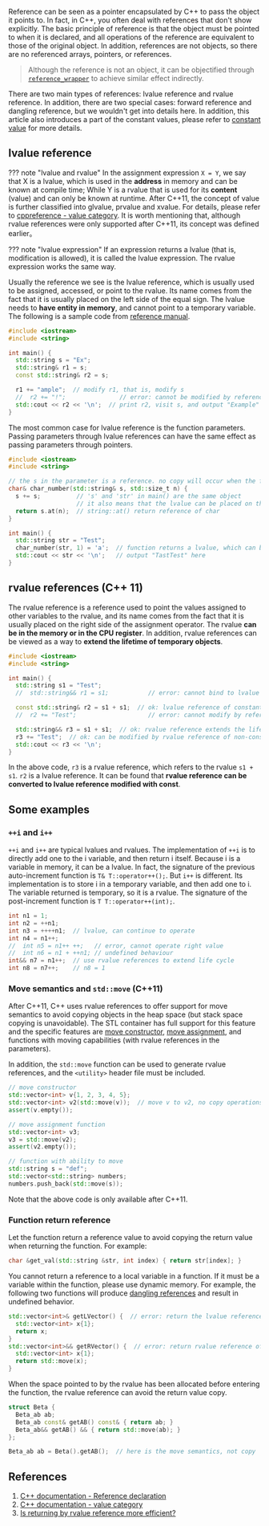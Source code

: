 Reference can be seen as a pointer encapsulated by C++ to pass the object it points to. In fact, in C++, you often deal with references that don't show explicitly. The basic principle of reference is that the object must be pointed to when it is declared, and all operations of the reference are equivalent to those of the original object. In addition, references are not objects, so there are no referenced arrays, pointers, or references.

> Although the reference is not an object, it can be objectified through [`reference_wrapper`](https://en.cppreference.com/w/cpp/utility/functional/reference_wrapper) to achieve similar effect indirectly.

There are two main types of references: lvalue reference and rvalue reference. In addition, there are two special cases: forward reference and dangling reference, but we wouldn't get into details here. In addition, this article also introduces a part of the constant values, please refer to [constant value](./const.md) for more details.

## lvalue reference

??? note "lvalue and rvalue"
    In the assignment expression `X = Y`, we say that X is a lvalue, which is used in the **address** in memory and can be known at compile time; While Y is a rvalue that is used for its **content** (value) and can only be known at runtime. After C++11, the concept of value is further classified into glvalue, prvalue and xvalue. For details, please refer to [cppreference - value category](https://en.cppreference.com/w/cpp/language/value_category). It is worth mentioning that, although rvalue references were only supported after C++11, its concept was defined earlier。

??? note "lvalue expression"
    If an expression returns a lvalue (that is, modification is allowed), it is called the lvalue expression. The rvalue expression works the same way.

Usually the reference we see is the lvalue reference, which is usually used to be assigned, accessed, or point to the rvalue. Its name comes from the fact that it is usually placed on the left side of the equal sign. The lvalue needs to **have entity in memory**, and cannot point to a temporary variable. The following is a sample code from [reference manual](https://en.cppreference.com/w/cpp/language/reference).

```cpp
#include <iostream>
#include <string>

int main() {
  std::string s = "Ex";
  std::string& r1 = s;
  const std::string& r2 = s;

  r1 += "ample";  // modify r1, that is, modify s
  //  r2 += "!";               // error: cannot be modified by reference of const
  std::cout << r2 << '\n';  // print r2, visit s, and output "Example"
}
```

The most common case for lvalue reference is the function parameters. Passing parameters through lvalue references can have the same effect as passing parameters through pointers.

```cpp
#include <iostream>
#include <string>

// the s in the parameter is a reference. no copy will occur when the function is called
char& char_number(std::string& s, std::size_t n) {
  s += s;          // 's' and 'str' in main() are the same object
                   // it also means that the lvalue can be placed on the right side of the equal sign
  return s.at(n);  // string::at() return reference of char
}

int main() {
  std::string str = "Test";
  char_number(str, 1) = 'a';  // function returns a lvalue, which can be assigned
  std::cout << str << '\n';   // output "TastTest" here
}
```

## rvalue references (C++ 11)

The rvalue reference is a reference used to point the values assigned to other variables to the rvalue, and its name comes from the fact that it is usually placed on the right side of the assignment operator. The rvalue **can be in the memory or in the CPU register**. In addition, rvalue references can be viewed as a way to **extend the lifetime of temporary objects**.

```cpp
#include <iostream>
#include <string>

int main() {
  std::string s1 = "Test";
  //  std::string&& r1 = s1;           // error: cannot bind to lvalue

  const std::string& r2 = s1 + s1;  // ok: lvalue reference of constant types extends the lifetime cycle
  //  r2 += "Test";                    // error: cannot modify by reference of constant value

  std::string&& r3 = s1 + s1;  // ok: rvalue reference extends the lifetime cycle
  r3 += "Test";  // ok: can be modified by rvalue reference of non-constant values
  std::cout << r3 << '\n';
}
```

In the above code, `r3` is a rvalue reference, which refers to the rvalue `s1 + s1`. `r2` is a lvalue reference. It can be found that **rvalue reference can be converted to lvalue reference modified with const**.

## Some examples

###  `++i` and `i++` 

 `++i` and `i++` are typical lvalues and rvalues. The implementation of `++i` is to directly add one to the i variable, and then return i itself. Because i is a variable in memory, it can be a lvalue. In fact, the signature of the previous auto-increment function is `T& T::operator++();`. But `i++` is different. Its implementation is to store i in a temporary variable, and then add one to i. The variable returned is temporary, so it is a rvalue. The signature of the post-increment function is `T T::operator++(int);`.

```cpp
int n1 = 1;
int n2 = ++n1;
int n3 = ++++n1;  // lvalue, can continue to operate
int n4 = n1++;
//  int n5 = n1++ ++;   // error, cannot operate right value
//  int n6 = n1 + ++n1; // undefined behaviour
int&& n7 = n1++;  // use rvalue references to extend life cycle
int n8 = n7++;    // n8 = 1
```

### Move semantics and `std::move` (C++11)

After C++11, C++ uses rvalue references to offer support for move semantics to avoid copying objects in the heap space (but stack space copying is unavoidable). The STL container has full support for this feature and the specific features are [move constructor](https://en.cppreference.com/w/cpp/language/move_constructor), [move assignment](https://en.cppreference.com/w/cpp/language/move_assignment ), and functions with moving capabilities (with rvalue references in the parameters).

In addition, the `std::move` function can be used to generate rvalue references, and the `<utility>` header file must be included.

```cpp
// move constructor
std::vector<int> v{1, 2, 3, 4, 5};
std::vector<int> v2(std::move(v));  // move v to v2, no copy operations
assert(v.empty());

// move assignment function
std::vector<int> v3;
v3 = std::move(v2);
assert(v2.empty());

// function with ability to move
std::string s = "def";
std::vector<std::string> numbers;
numbers.push_back(std::move(s));
```

Note that the above code is only available after C++11.

### Function return reference

Let the function return a reference value to avoid copying the return value when returning the function. For example:

```cpp
char &get_val(std::string &str, int index) { return str[index]; }
```

You cannot return a reference to a local variable in a function. If it must be a variable within the function, please use dynamic memory. For example, the following two functions will produce [dangling references](https://stackoverflow.com/questions/17997228/what-is-a-dangling-pointer) and result in undefined behavior.

```cpp
std::vector<int>& getLVector() {  // error: return the lvalue reference of local variable
  std::vector<int> x{1};
  return x;
}
std::vector<int>&& getRVector() {  // error: return rvalue reference of local variable
  std::vector<int> x{1};
  return std::move(x);
}
```

When the space pointed to by the rvalue has been allocated before entering the function, the rvalue reference can avoid the return value copy.

```cpp
struct Beta {
  Beta_ab ab;
  Beta_ab const& getAB() const& { return ab; }
  Beta_ab&& getAB() && { return std::move(ab); }
};

Beta_ab ab = Beta().getAB();  // here is the move semantics, not copy
```

## References

1.  [C++ documentation - Reference declaration](https://en.cppreference.com/w/cpp/language/reference) 
2.  [C++ documentation - value category](https://en.cppreference.com/w/cpp/language/value_category) 
3.  [Is returning by rvalue reference more efficient?](https://stackoverflow.com/questions/1116641/is-returning-by-rvalue-reference-more-efficient) 

